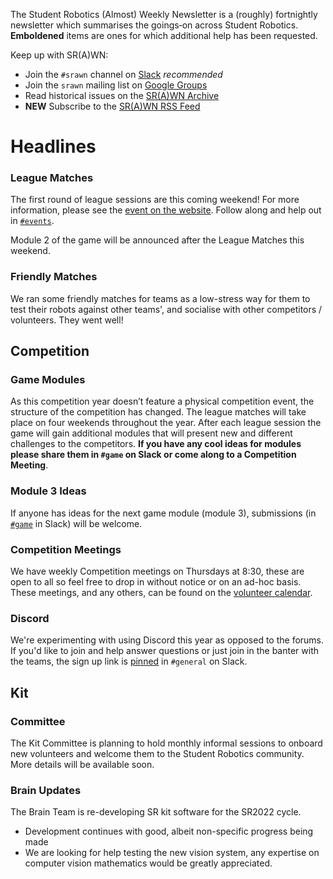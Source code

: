 The Student Robotics (Almost) Weekly Newsletter is a (roughly) fortnightly newsletter which summarises the goings‐on across Student Robotics. **Emboldened** items are ones for which additional help has been requested.

Keep up with SR(A)WN:

- Join the `#srawn` channel on [Slack](https://app.slack.com/client/T0EEPF1LH/C01GBT8NMSN) _recommended_
- Join the `srawn` mailing list on [Google Groups](https://groups.google.com/g/srawn)
- Read historical issues on the [SR(A)WN Archive](https://studentrobotics.org/srawn)
- **NEW** Subscribe to the [SR(A)WN RSS Feed](https://studentrobotics.org/srawn/rss.xml)

# Headlines

### League Matches

The first round of league sessions are this coming weekend! For more information, please see the [event on the website](https://studentrobotics.org/events/sr2021/league-1/). Follow along and help out in [`#events`](https://app.slack.com/client/T0EEPF1LH/CDCJ93YMC/thread/C01CU87V94P-1610563409.119500).

Module 2 of the game will be announced after the League Matches this weekend.

### Friendly Matches
We ran some friendly matches for teams as a low-stress way for them to test their robots against other teams', and socialise with other competitors / volunteers. They went well!

## Competition

### Game Modules
As this competition year doesn’t feature a physical competition event, the structure of the competition has changed. The league matches will take place on four weekends throughout the year. After each league session the game will gain additional modules that will present new and different challenges to the competitors. **If you have any cool ideas for modules please share them in `#game` on Slack or come along to a Competition Meeting**.

### Module 3 Ideas

If anyone has ideas for the next game module (module 3), submissions (in [`#game`](https://app.slack.com/client/T0EEPF1LH/CCVCJ0CR5/thread/C01GBT8NMSN-1610729227.000300) in Slack) will be welcome.

### Competition Meetings
We have weekly Competition meetings on Thursdays at 8:30, these are open to all so feel free to drop in without notice or on an ad-hoc basis. These meetings, and any others, can be found on the [volunteer calendar](https://studentrobotics.org/runbook/volunteering/calendars/).

### Discord
We're experimenting with using Discord this year as opposed to the forums. If you'd like to join and help answer questions or just join in the banter with the teams, the sign up link is [pinned](https://studentrobotics.slack.com/archives/C0EEJ0ASY/p1607552491072100) in `#general` on Slack.

## Kit

### Committee

The Kit Committee is planning to hold monthly informal sessions to onboard new volunteers and welcome them to the Student Robotics community. More details will be available soon.

### Brain Updates

The Brain Team is re-developing SR kit software for the SR2022 cycle.

- Development continues with good, albeit non-specific progress being made
- We are looking for help testing the new vision system, any expertise on computer vision mathematics would be greatly appreciated.
